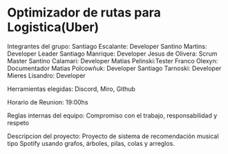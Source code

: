 # Optimizador de rutas para Logistica(Uber)

Integrantes del grupo: Santiago Escalante: Developer
Santino Martins: Developer Leader
Santiago Manrique: Developer
Jesus de Olivera: Scrum Master
Santino Calamari: Developer
Matias Pelinski:Tester
Franco Olexyn: Documentador
Matias Polcowñuk: Developer
Santiago Tarnoski: Developer
Mieres Lisandro: Developer

Herramientas elegidas: Discord, Miro, Github

Horario de Reunion: 19:00hs

Reglas internas del equipo: Compromiso con el trabajo, responsabilidad y respeto

Descripcion del proyecto: Proyecto de sistema de recomendación musical tipo Spotify usando grafos, árboles, pilas, colas y arreglos.
